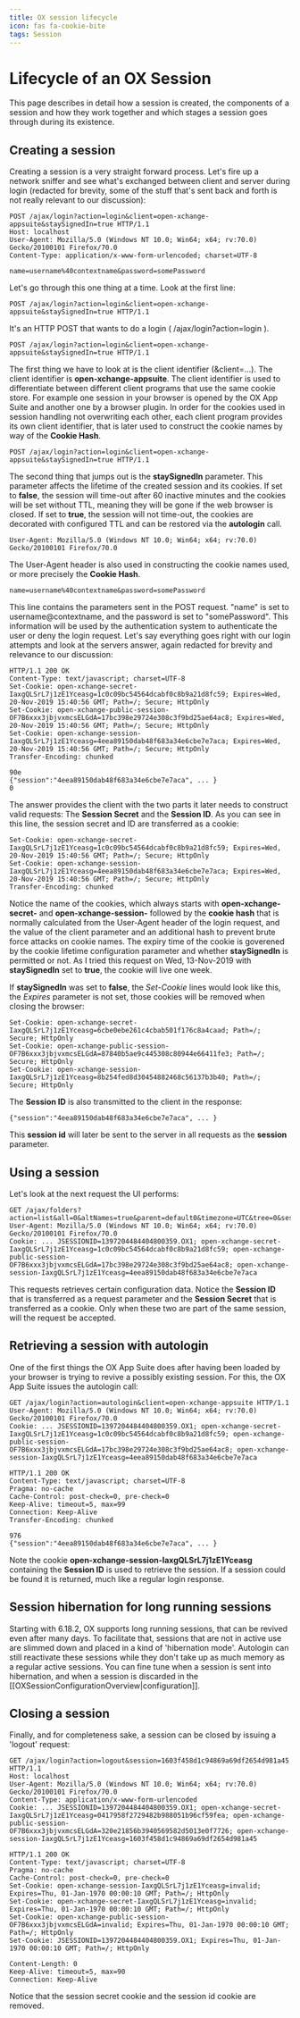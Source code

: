```yaml
---
title: OX session lifecycle
icon: fas fa-cookie-bite
tags: Session
---
```


# Lifecycle of an OX Session

This page describes in detail how a session is created, the components of a session and how they work together and which stages a session goes through during its existence. 

## Creating a session

Creating a session is a very straight forward process. Let's fire up a network sniffer and see what's exchanged between client and server during login (redacted for brevity, some of the stuff that's sent back and forth is not really relevant to our discussion):

```
POST /ajax/login?action=login&client=open-xchange-appsuite&staySignedIn=true HTTP/1.1
Host: localhost
User-Agent: Mozilla/5.0 (Windows NT 10.0; Win64; x64; rv:70.0) Gecko/20100101 Firefox/70.0
Content-Type: application/x-www-form-urlencoded; charset=UTF-8

name=username%40contextname&password=somePassword
```

Let's go through this one thing at a time. Look at the first line: 

`POST /ajax/login?action=login&client=open-xchange-appsuite&staySignedIn=true HTTP/1.1`

It's an HTTP POST that wants to do a login ( /ajax/login?action=login ). 

`POST /ajax/login?action=login&client=open-xchange-appsuite&staySignedIn=true HTTP/1.1`

The first thing we have to look at is the client identifier (&client=...). The client identifier is **open-xchange-appsuite**. The client identifier is used to differentiate between different client programs that use the same cookie store. For example one session in your browser is opened by the OX App Suite and another one by a browser plugin. In order for the cookies used in session handling not overwriting each other, each client program provides its own client identifier, that is later used to construct the cookie names by way of the **Cookie Hash**.

`POST /ajax/login?action=login&client=open-xchange-appsuite&staySignedIn=true HTTP/1.1`

The second thing that jumps out is the **staySignedIn** parameter. This parameter affects the lifetime of the created session and its cookies. If set to **false**, the session will time-out after 60 inactive minutes and the cookies will be set without TTL, meaning they will be gone if the web browser is closed. If set to **true**, the session will not time-out, the cookies are decorated with configured TTL and can be restored via the **autologin** call.

`User-Agent: Mozilla/5.0 (Windows NT 10.0; Win64; x64; rv:70.0) Gecko/20100101 Firefox/70.0`

The User-Agent header is also used in constructing the cookie names used, or more precisely the **Cookie Hash**. 

`name=username%40contextname&password=somePassword`

This line contains the parameters sent in the POST request. "name" is set to username@contextname, and the password is set to "somePassword". This information will be used by the authentication system to authenticate the user or deny the login request. Let's say everything goes right with our login attempts and look at the servers answer, again redacted for brevity and relevance to our discussion:

```
HTTP/1.1 200 OK
Content-Type: text/javascript; charset=UTF-8
Set-Cookie: open-xchange-secret-IaxgQLSrL7j1zE1Yceasg=1c0c09bc54564dcabf0c8b9a21d8fc59; Expires=Wed, 20-Nov-2019 15:40:56 GMT; Path=/; Secure; HttpOnly
Set-Cookie: open-xchange-public-session-OF7B6xxx3jbjvxmcsELGdA=17bc398e29724e308c3f9bd25ae64ac8; Expires=Wed, 20-Nov-2019 15:40:56 GMT; Path=/; Secure; HttpOnly
Set-Cookie: open-xchange-session-IaxgQLSrL7j1zE1Yceasg=4eea89150dab48f683a34e6cbe7e7aca; Expires=Wed, 20-Nov-2019 15:40:56 GMT; Path=/; Secure; HttpOnly
Transfer-Encoding: chunked

90e
{"session":"4eea89150dab48f683a34e6cbe7e7aca", ... }
0
```

The answer provides the client with the two parts it later needs to construct valid requests: The **Session Secret** and the **Session ID**. As you can see in this line, the session secret and ID are transferred as a cookie:

```
Set-Cookie: open-xchange-secret-IaxgQLSrL7j1zE1Yceasg=1c0c09bc54564dcabf0c8b9a21d8fc59; Expires=Wed, 20-Nov-2019 15:40:56 GMT; Path=/; Secure; HttpOnly
Set-Cookie: open-xchange-session-IaxgQLSrL7j1zE1Yceasg=4eea89150dab48f683a34e6cbe7e7aca; Expires=Wed, 20-Nov-2019 15:40:56 GMT; Path=/; Secure; HttpOnly
Transfer-Encoding: chunked
```

Notice the name of the cookies, which always starts with **open-xchange-secret-** and **open-xchange-session-** followed by the **cookie hash** that is normally calculated from the User-Agent header of the login request, and the value of the client parameter and an additional hash to prevent brute force attacks on cookie names. The expiry time of the cookie is goverened by the cookie lifetime configuration parameter and whether **staySignedIn** is permitted or not. As I tried this request on Wed, 13-Nov-2019 with **staySignedIn** set to **true**, the cookie will live one week.

If **staySignedIn** was set to **false**, the *Set-Cookie* lines would look like this, the *Expires* parameter is not set, those cookies will be removed when closing the browser:

```
Set-Cookie: open-xchange-secret-IaxgQLSrL7j1zE1Yceasg=6cbe0ebe261c4cbab501f176c8a4caad; Path=/; Secure; HttpOnly
Set-Cookie: open-xchange-public-session-OF7B6xxx3jbjvxmcsELGdA=87840b5ae9c445308c80944e66411fe3; Path=/; Secure; HttpOnly
Set-Cookie: open-xchange-session-IaxgQLSrL7j1zE1Yceasg=8b254fed8d30454882468c56137b3b40; Path=/; Secure; HttpOnly
```

The **Session ID** is also transmitted to the client in the response:

`{"session":"4eea89150dab48f683a34e6cbe7e7aca", ... }`

This **session id** will later be sent to the server in all requests as the **session** parameter.

## Using a session 

Let's look at the next request the UI performs:

```
GET /ajax/folders?action=list&all=0&altNames=true&parent=default0&timezone=UTC&tree=0&session=4eea89150dab48f683a34e6cbe7e7aca&columns=...
User-Agent: Mozilla/5.0 (Windows NT 10.0; Win64; x64; rv:70.0) Gecko/20100101 Firefox/70.0
Cookie: ... JSESSIONID=1397204484404800359.OX1; open-xchange-secret-IaxgQLSrL7j1zE1Yceasg=1c0c09bc54564dcabf0c8b9a21d8fc59; open-xchange-public-session-OF7B6xxx3jbjvxmcsELGdA=17bc398e29724e308c3f9bd25ae64ac8; open-xchange-session-IaxgQLSrL7j1zE1Yceasg=4eea89150dab48f683a34e6cbe7e7aca
```

This requests retrieves certain configuration data. Notice the **Session ID** that is transferred as a request parameter and the **Session Secret** that is transferred as a cookie. Only when these two are part of the same session, will the request be accepted.

## Retrieving a session with autologin

One of the first things the OX App Suite does after having been loaded by your browser is trying to revive a possibly existing session. For this, the OX App Suite issues the autologin call:

```
GET /ajax/login?action=autologin&client=open-xchange-appsuite HTTP/1.1
User-Agent: Mozilla/5.0 (Windows NT 10.0; Win64; x64; rv:70.0) Gecko/20100101 Firefox/70.0
Cookie: ... JSESSIONID=1397204484404800359.OX1; open-xchange-secret-IaxgQLSrL7j1zE1Yceasg=1c0c09bc54564dcabf0c8b9a21d8fc59; open-xchange-public-session-OF7B6xxx3jbjvxmcsELGdA=17bc398e29724e308c3f9bd25ae64ac8; open-xchange-session-IaxgQLSrL7j1zE1Yceasg=4eea89150dab48f683a34e6cbe7e7aca

HTTP/1.1 200 OK
Content-Type: text/javascript; charset=UTF-8
Pragma: no-cache
Cache-Control: post-check=0, pre-check=0
Keep-Alive: timeout=5, max=99
Connection: Keep-Alive
Transfer-Encoding: chunked

976
{"session":"4eea89150dab48f683a34e6cbe7e7aca", ... }
```

Note the cookie **open-xchange-session-IaxgQLSrL7j1zE1Yceasg** containing the **Session ID** is used to retrieve the session. If a session could be found it is returned, much like a regular login response.

## Session hibernation for long running sessions

Starting with 6.18.2, OX supports long running sessions, that can be revived even after many days. To facilitate that, sessions that are not in active use are slimmed down and placed in a kind of 'hibernation mode'. Autologin can still reactivate these sessions while they don't take up as much memory as a regular active sessions. You can fine tune when a session is sent into hibernation, and when a session is discarded in the [[OXSessionConfigurationOverview|configuration]].

## Closing a session

Finally, and for completeness sake, a session can be closed by issuing a 'logout' request:

```
GET /ajax/login?action=logout&session=1603f458d1c94869a69df2654d981a45 HTTP/1.1
Host: localhost
User-Agent: Mozilla/5.0 (Windows NT 10.0; Win64; x64; rv:70.0) Gecko/20100101 Firefox/70.0
Content-Type: application/x-www-form-urlencoded
Cookie: ... JSESSIONID=1397204484404800359.OX1; open-xchange-secret-IaxgQLSrL7j1zE1Yceasg=0417958f2729482b988051b96cf59fea; open-xchange-public-session-OF7B6xxx3jbjvxmcsELGdA=320e21856b3940569582d5013e0f7726; open-xchange-session-IaxgQLSrL7j1zE1Yceasg=1603f458d1c94869a69df2654d981a45

HTTP/1.1 200 OK
Content-Type: text/javascript; charset=UTF-8
Pragma: no-cache
Cache-Control: post-check=0, pre-check=0
Set-Cookie: open-xchange-session-IaxgQLSrL7j1zE1Yceasg=invalid; Expires=Thu, 01-Jan-1970 00:00:10 GMT; Path=/; HttpOnly
Set-Cookie: open-xchange-secret-IaxgQLSrL7j1zE1Yceasg=invalid; Expires=Thu, 01-Jan-1970 00:00:10 GMT; Path=/; HttpOnly
Set-Cookie: open-xchange-public-session-OF7B6xxx3jbjvxmcsELGdA=invalid; Expires=Thu, 01-Jan-1970 00:00:10 GMT; Path=/; HttpOnly
Set-Cookie: JSESSIONID=1397204484404800359.OX1; Expires=Thu, 01-Jan-1970 00:00:10 GMT; Path=/; HttpOnly

Content-Length: 0
Keep-Alive: timeout=5, max=90
Connection: Keep-Alive
```

Notice that the session secret cookie and the session id cookie are removed.
